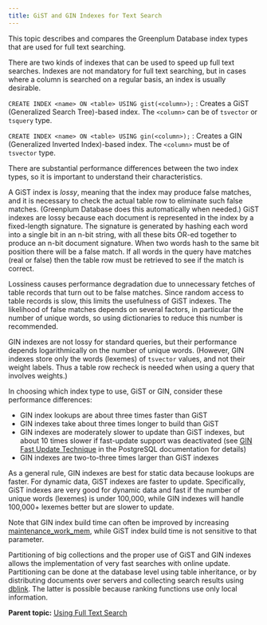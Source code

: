 ```yaml
---
title: GiST and GIN Indexes for Text Search 
---
```


This topic describes and compares the Greenplum Database index types that are used for full text searching.

There are two kinds of indexes that can be used to speed up full text searches. Indexes are not mandatory for full text searching, but in cases where a column is searched on a regular basis, an index is usually desirable.

`CREATE INDEX <name> ON <table> USING gist(<column>);`
:   Creates a GiST \(Generalized Search Tree\)-based index. The `<column>` can be of `tsvector` or `tsquery` type.

`CREATE INDEX <name> ON <table> USING gin(<column>);`
:   Creates a GIN \(Generalized Inverted Index\)-based index. The `<column>` must be of `tsvector` type.

There are substantial performance differences between the two index types, so it is important to understand their characteristics.

A GiST index is *lossy*, meaning that the index may produce false matches, and it is necessary to check the actual table row to eliminate such false matches. \(Greenplum Database does this automatically when needed.\) GiST indexes are lossy because each document is represented in the index by a fixed-length signature. The signature is generated by hashing each word into a single bit in an n-bit string, with all these bits OR-ed together to produce an n-bit document signature. When two words hash to the same bit position there will be a false match. If all words in the query have matches \(real or false\) then the table row must be retrieved to see if the match is correct.

Lossiness causes performance degradation due to unnecessary fetches of table records that turn out to be false matches. Since random access to table records is slow, this limits the usefulness of GiST indexes. The likelihood of false matches depends on several factors, in particular the number of unique words, so using dictionaries to reduce this number is recommended.

GIN indexes are not lossy for standard queries, but their performance depends logarithmically on the number of unique words. \(However, GIN indexes store only the words \(lexemes\) of `tsvector` values, and not their weight labels. Thus a table row recheck is needed when using a query that involves weights.\)

In choosing which index type to use, GiST or GIN, consider these performance differences:

-   GIN index lookups are about three times faster than GiST
-   GIN indexes take about three times longer to build than GiST
-   GIN indexes are moderately slower to update than GiST indexes, but about 10 times slower if fast-update support was deactivated \(see [GIN Fast Update Technique](https://www.postgresql.org/docs/9.4/gin-implementation.html#GIN-FAST-UPDATE) in the PostgreSQL documentation for details\)
-   GIN indexes are two-to-three times larger than GiST indexes

As a general rule, GIN indexes are best for static data because lookups are faster. For dynamic data, GiST indexes are faster to update. Specifically, GiST indexes are very good for dynamic data and fast if the number of unique words \(lexemes\) is under 100,000, while GIN indexes will handle 100,000+ lexemes better but are slower to update.

Note that GIN index build time can often be improved by increasing [maintenance\_work\_mem](../../ref_guide/config_params/guc-list.html), while GiST index build time is not sensitive to that parameter.

Partitioning of big collections and the proper use of GiST and GIN indexes allows the implementation of very fast searches with online update. Partitioning can be done at the database level using table inheritance, or by distributing documents over servers and collecting search results using [dblink](../../ref_guide/modules/dblink.html). The latter is possible because ranking functions use only local information.

**Parent topic:** [Using Full Text Search](../textsearch/full-text-search.html)

